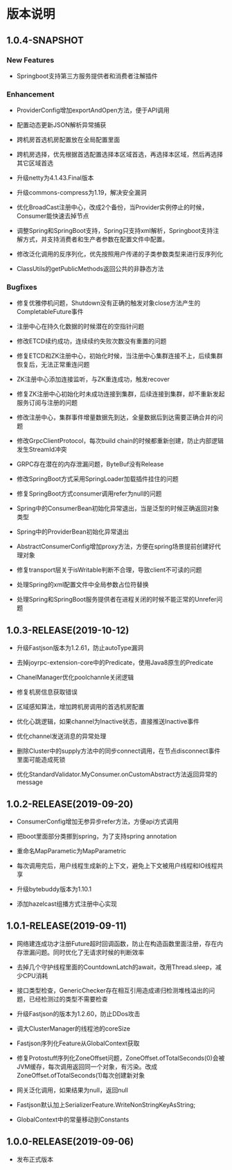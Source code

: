 # 版本说明

## 1.0.4-SNAPSHOT

### New Features  

- Springboot支持第三方服务提供者和消费者注解插件

### Enhancement

- ProviderConfig增加exportAndOpen方法，便于API调用

- 配置动态更新JSON解析异常捕获

- 跨机房首选机房配置放在全局配置里面

- 跨机房选择，优先根据首选配置选择本区域首选，再选择本区域，然后再选择其它区域首选

- 升级netty为4.1.43.Final版本

- 升级commons-compress为1.19，解决安全漏洞

- 优化BroadCast注册中心，改成2个备份，当Provider实例停止的时候，Consumer能快速去掉节点

- 调整Spring和SpringBoot支持，Spring只支持xml解析，Springboot支持注解方式，并支持消费者和生产者参数在配置文件中配置。

- 修改泛化调用的反序列化，优先按照用户传递的子类参数类型来进行反序列化

- ClassUtils的getPublicMethods返回公共的非静态方法

### Bugfixes

- 修复优雅停机问题，Shutdown没有正确的触发对象close方法产生的CompletableFuture事件

- 注册中心在持久化数据的时候潜在的空指针问题

- 修改ETCD续约成功，连续续约失败次数没有重置的问题

- 修复ETCD和ZK注册中心，初始化时候，当注册中心集群连接不上，后续集群恢复后，无法正常重连问题

- ZK注册中心添加连接监听，与ZK重连成功，触发recover

- 修复ZK注册中心初始化时未成功连接到集群，后续连接到集群，却不重新发起服务订阅与注册的问题

- 修改注册中心，集群事件增量数据先到达，全量数据后到达需要正确合并的问题

- 修改GrpcClientProtocol，每次build chain的时候都重新创建，防止内部逻辑发生StreamId冲突

- GRPC存在潜在的内存泄漏问题，ByteBuf没有Release

- 修改SpringBoot方式采用SpringLoader加载插件挂住的问题

- 修复SpringBoot方式consumer调用refer为null的问题

- Spring中的ConsumerBean初始化异常退出，当是泛型的时候正确返回对象类型

- Spring中的ProviderBean初始化异常退出

- AbstractConsumerConfig增加proxy方法，方便在spring场景提前创建好代理对象

- 修复transport层关于isWritable判断不合理，导致client不可读的问题

- 处理Spring的xml配置文件中全局参数占位符替换

- 处理Spring和SpringBoot服务提供者在进程关闭的时候不能正常的Unrefer问题

## 1.0.3-RELEASE(2019-10-12)

- 升级Fastjson版本为1.2.61，防止autoType漏洞

- 去掉joyrpc-extension-core中的Predicate，使用Java8原生的Predicate

- ChanelManager优化poolchannle关闭逻辑

- 修复机房信息获取错误

- 区域感知算法，增加跨机房调用的首选机房配置

- 优化心跳逻辑，如果channel为Inactive状态，直接推送Inactive事件

- 优化channel发送消息的异常处理

- 删除Cluster中的supply方法中的同步connect调用，在节点disconnect事件里面可能造成死锁

- 优化StandardValidator.MyConsumer.onCustomAbstract方法返回异常的message

## 1.0.2-RELEASE(2019-09-20)

- ConsumerConfig增加无参异步refer方法，方便api方式调用

- 把boot里面部分类挪到spring，为了支持spring annotation

- 重命名MapParametic为MapParametric

- 每次调用完后，用户线程生成新的上下文，避免上下文被用户线程和IO线程共享

- 升级bytebuddy版本为1.10.1

- 添加hazelcast组播方式注册中心实现

## 1.0.1-RELEASE(2019-09-11)

- 网络建连成功才注册Future超时回调函数，防止在构造函数里面注册，存在内存泄漏问题。同时优化了无请求时候的判断效率

- 去掉几个守护线程里面的CountdownLatch的await，改用Thread.sleep，减少CPU消耗

- 接口类型检查，GenericChecker存在相互引用造成递归检测堆栈溢出的问题，已经检测过的类型不需要检查

- 升级Fastjson的版本为1.2.60，防止DDos攻击

- 调大ClusterManager的线程池的coreSize

- Fastjson序列化Feature从GlobalContext获取

- 修复Protostuff序列化ZoneOffset问题，ZoneOffset.ofTotalSeconds(0)会被JVM缓存，每次调用返回同一个对象，有污染。改成ZoneOffset.ofTotalSeconds(1)每次创建新对象

- 网关泛化调用，如果结果为null，返回null

- Fastjson默认加上SerializerFeature.WriteNonStringKeyAsString;

- GlobalContext中的常量移动到Constants

## 1.0.0-RELEASE(2019-09-06)

- 发布正式版本

